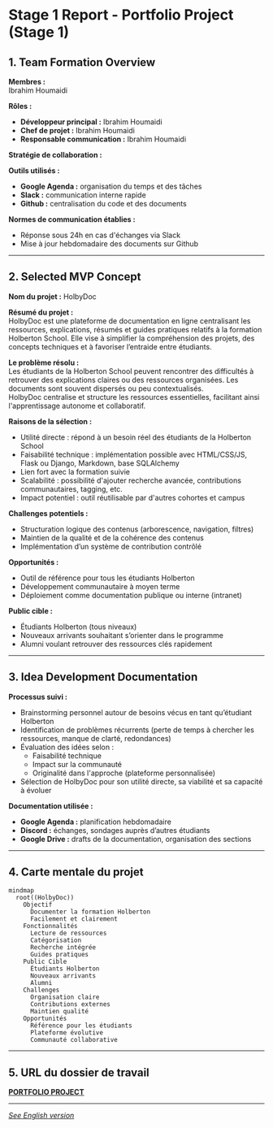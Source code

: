 # Stage 1 Report - Portfolio Project (Stage 1)

## 1. Team Formation Overview

**Membres :**  
Ibrahim Houmaidi

**Rôles :**  
- **Développeur principal :** Ibrahim Houmaidi  
- **Chef de projet :** Ibrahim Houmaidi  
- **Responsable communication :** Ibrahim Houmaidi

**Stratégie de collaboration :**

**Outils utilisés :**  
- **Google Agenda :** organisation du temps et des tâches  
- **Slack :** communication interne rapide  
- **Github :** centralisation du code et des documents

**Normes de communication établies :**  
- Réponse sous 24h en cas d'échanges via Slack  
- Mise à jour hebdomadaire des documents sur Github

---

## 2. Selected MVP Concept

**Nom du projet :** HolbyDoc

**Résumé du projet :**  
HolbyDoc est une plateforme de documentation en ligne centralisant les ressources, explications, résumés et guides pratiques relatifs à la formation Holberton School. Elle vise à simplifier la compréhension des projets, des concepts techniques et à favoriser l’entraide entre étudiants.

**Le problème résolu :**  
Les étudiants de la Holberton School peuvent rencontrer des difficultés à retrouver des explications claires ou des ressources organisées. Les documents sont souvent dispersés ou peu contextualisés.  
HolbyDoc centralise et structure les ressources essentielles, facilitant ainsi l'apprentissage autonome et collaboratif.

**Raisons de la sélection :**  
- Utilité directe : répond à un besoin réel des étudiants de la Holberton School  
- Faisabilité technique : implémentation possible avec HTML/CSS/JS, Flask ou Django, Markdown, base SQLAlchemy  
- Lien fort avec la formation suivie  
- Scalabilité : possibilité d'ajouter recherche avancée, contributions communautaires, tagging, etc.  
- Impact potentiel : outil réutilisable par d'autres cohortes et campus

**Challenges potentiels :**  
- Structuration logique des contenus (arborescence, navigation, filtres)  
- Maintien de la qualité et de la cohérence des contenus  
- Implémentation d’un système de contribution contrôlé  

**Opportunités :**  
- Outil de référence pour tous les étudiants Holberton  
- Développement communautaire à moyen terme  
- Déploiement comme documentation publique ou interne (intranet)

**Public cible :**  
- Étudiants Holberton (tous niveaux)  
- Nouveaux arrivants souhaitant s’orienter dans le programme  
- Alumni voulant retrouver des ressources clés rapidement

---

## 3. Idea Development Documentation

**Processus suivi :**  
- Brainstorming personnel autour de besoins vécus en tant qu’étudiant Holberton  
- Identification de problèmes récurrents (perte de temps à chercher les ressources, manque de clarté, redondances)  
- Évaluation des idées selon :  
  - Faisabilité technique  
  - Impact sur la communauté  
  - Originalité dans l'approche (plateforme personnalisée)  
- Sélection de HolbyDoc pour son utilité directe, sa viabilité et sa capacité à évoluer

**Documentation utilisée :**  
- **Google Agenda :** planification hebdomadaire  
- **Discord :** échanges, sondages auprès d’autres étudiants  
- **Google Drive :** drafts de la documentation, organisation des sections

---

## 4. Carte mentale du projet

```mermaid
mindmap
  root((HolbyDoc))
    Objectif
      Documenter la formation Holberton
      Facilement et clairement
    Fonctionnalités
      Lecture de ressources
      Catégorisation
      Recherche intégrée
      Guides pratiques
    Public Cible
      Étudiants Holberton
      Nouveaux arrivants
      Alumni
    Challenges
      Organisation claire
      Contributions externes
      Maintien qualité
    Opportunités
      Référence pour les étudiants
      Plateforme évolutive
      Communauté collaborative
```

---

## 5. URL du dossier de travail

**[PORTFOLIO PROJECT](https://github.com/Braganov/HolbyDoc.git)**

---

*[See English version](./HolbyDoc_Stage1_Report_EN.md)*
